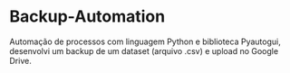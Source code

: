 # Backup-Automation
Automação de processos com linguagem Python e biblioteca Pyautogui, desenvolvi um backup de um dataset (arquivo .csv) e upload no Google Drive.

